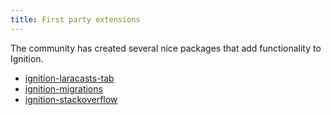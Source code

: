 ```yaml
---
title: First party extensions
---
```


The community has created several nice packages that add functionality to Ignition.

- [ignition-laracasts-tab](https://github.com/stefanbauer/ignition-laracasts-tab)
- [ignition-migrations](https://github.com/mazedlx/ignition-migrations)
- [ignition-stackoverflow](https://github.com/Astrotomic/ignition-stackoverflow)